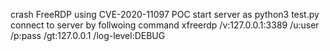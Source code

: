 crash FreeRDP using CVE-2020-11097 POC
start server as python3 test.py
connect to server by follwoing command 
xfreerdp /v:127.0.0.1:3389 /u:user /p:pass /gt:127.0.0.1 /log-level:DEBUG
